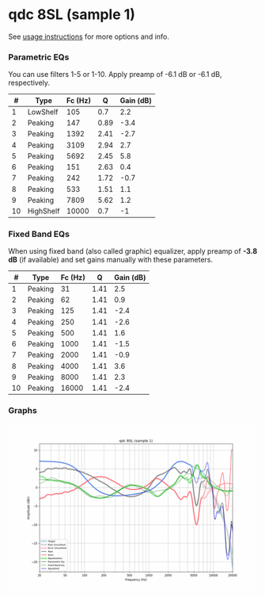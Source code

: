 # qdc 8SL (sample 1)
See [usage instructions](https://github.com/jaakkopasanen/AutoEq#usage) for more options and info.

### Parametric EQs
You can use filters 1-5 or 1-10. Apply preamp of -6.1 dB or -6.1 dB, respectively.

|   # | Type      |   Fc (Hz) |    Q |   Gain (dB) |
|-----|-----------|-----------|------|-------------|
|   1 | LowShelf  |       105 | 0.7  |         2.2 |
|   2 | Peaking   |       147 | 0.89 |        -3.4 |
|   3 | Peaking   |      1392 | 2.41 |        -2.7 |
|   4 | Peaking   |      3109 | 2.94 |         2.7 |
|   5 | Peaking   |      5692 | 2.45 |         5.8 |
|   6 | Peaking   |       151 | 2.63 |         0.4 |
|   7 | Peaking   |       242 | 1.72 |        -0.7 |
|   8 | Peaking   |       533 | 1.51 |         1.1 |
|   9 | Peaking   |      7809 | 5.62 |         1.2 |
|  10 | HighShelf |     10000 | 0.7  |        -1   |

### Fixed Band EQs
When using fixed band (also called graphic) equalizer, apply preamp of **-3.8 dB** (if available) and set gains manually with these parameters.

|   # | Type    |   Fc (Hz) |    Q |   Gain (dB) |
|-----|---------|-----------|------|-------------|
|   1 | Peaking |        31 | 1.41 |         2.5 |
|   2 | Peaking |        62 | 1.41 |         0.9 |
|   3 | Peaking |       125 | 1.41 |        -2.4 |
|   4 | Peaking |       250 | 1.41 |        -2.6 |
|   5 | Peaking |       500 | 1.41 |         1.6 |
|   6 | Peaking |      1000 | 1.41 |        -1.5 |
|   7 | Peaking |      2000 | 1.41 |        -0.9 |
|   8 | Peaking |      4000 | 1.41 |         3.6 |
|   9 | Peaking |      8000 | 1.41 |         2.3 |
|  10 | Peaking |     16000 | 1.41 |        -2.4 |

### Graphs
![](./qdc%208SL%20(sample%201).png)
